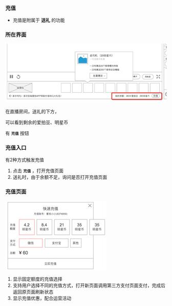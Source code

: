 ### 充值
* 充值是附属于 **送礼** 的功能


### 所在界面
![充值所在位置](img/charge-entrance.png)

在直播房间，送礼的下方，

可以看到剩余的爱拍豆、明星币

有 **`充值`** 按钮

### 充值入口
有2种方式触发充值

1. 点击 **`充值`** ，打开充值页面
2. 送礼时，由于余额不足，询问是否打开充值页面


### 充值页面
![](img/chargepc.png)

1. 显示固定额度的充值选择
2. 支持用户选择不同的充值方式，打开新页面调用第三方支付页面支付，完成后返回原页面刷新状态
3. 显示充值优惠，配合运营活动
